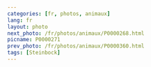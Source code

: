 ```yaml
---
categories: [fr, photos, animaux]
lang: fr
layout: photo
next_photo: /fr/photos/animaux/P0000268.html
picname: P0000271
prev_photo: /fr/photos/animaux/P0000360.html
tags: [Steinbock]
---
```

